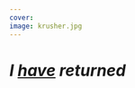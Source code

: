 ```yaml
---
cover:
image: krusher.jpg
---
```


<!-- <div class="w-3/4 overflow-x-auto>
  <div class="whitespace-nowrap">
    {{< typeit 
      tag=h2
      speed=79
      speed=17
    >}}
         A curious mind?
    {{< /typeit >}}
    </div>
  </div>
-->

# *I [have](https://www.davidsongifted.org/gifted-blog/the-intellectual-and-psychosocial-nature-of-extreme-giftedness/) returned*
